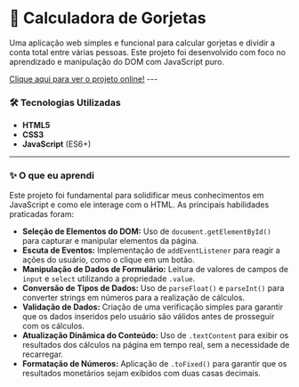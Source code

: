 # 🔢 Calculadora de Gorjetas

Uma aplicação web simples e funcional para calcular gorjetas e dividir a conta total entre várias pessoas. Este projeto foi desenvolvido com foco no aprendizado e manipulação do DOM com JavaScript puro.

[Clique aqui para ver o projeto online!](LINK_DA_NETLIFY_AQUI) ---

### 🛠️ Tecnologias Utilizadas

* **HTML5**
* **CSS3**
* **JavaScript** (ES6+)

---

### ✨ O que eu aprendi

Este projeto foi fundamental para solidificar meus conhecimentos em JavaScript e como ele interage com o HTML. As principais habilidades praticadas foram:

* **Seleção de Elementos do DOM:** Uso de `document.getElementById()` para capturar e manipular elementos da página.
* **Escuta de Eventos:** Implementação de `addEventListener` para reagir a ações do usuário, como o clique em um botão.
* **Manipulação de Dados de Formulário:** Leitura de valores de campos de `input` e `select` utilizando a propriedade `.value`.
* **Conversão de Tipos de Dados:** Uso de `parseFloat()` e `parseInt()` para converter strings em números para a realização de cálculos.
* **Validação de Dados:** Criação de uma verificação simples para garantir que os dados inseridos pelo usuário são válidos antes de prosseguir com os cálculos.
* **Atualização Dinâmica do Conteúdo:** Uso de `.textContent` para exibir os resultados dos cálculos na página em tempo real, sem a necessidade de recarregar.
* **Formatação de Números:** Aplicação de `.toFixed()` para garantir que os resultados monetários sejam exibidos com duas casas decimais.
